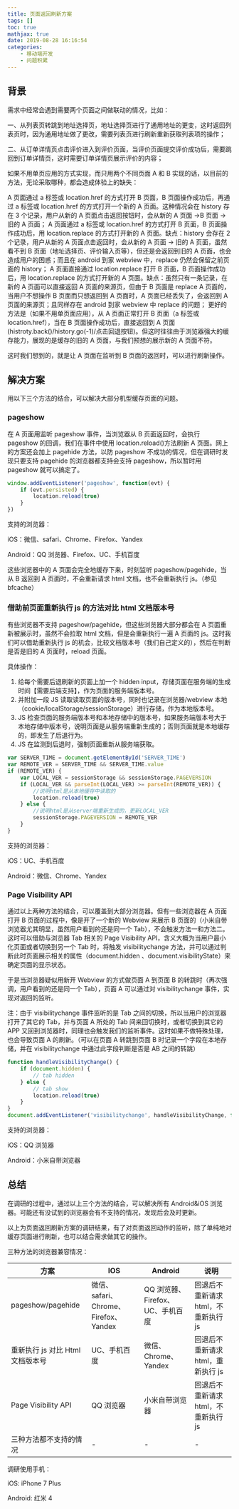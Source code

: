 ```yaml
---
title: 页面返回刷新方案
tags: []
toc: true
mathjax: true
date: 2019-08-28 16:16:54
categories:
    - 移动端开发
    - 问题积累
---
```


## 背景

需求中经常会遇到需要两个页面之间做联动的情况，比如：

一、从列表页转跳到地址选择页，地址选择页进行了通用地址的更变，这时返回列表页时，因为通用地址做了更改，需要列表页进行刷新重新获取列表项的操作；

二、从订单详情页点击评价进入到评价页面，当评价页面提交评价成功后，需要跳回到订单详情页，这时需要订单详情页展示评价的内容；

如果不用单页应用的方式实现，而只用两个不同页面 A 和 B 实现的话，以目前的方法，无论采取哪种，都会造成体验上的缺失：

A 页面通过 a 标签或 location.href 的方式打开 B 页面，B 页面操作成功后，再通过 a 标签或 location.href 的方式打开一个新的 A 页面。这种情况会在 history 存在 3 个记录，用户从新的 A 页面点击返回按钮时，会从新的 A 页面 →B 页面 → 旧的 A 页面；
A 页面通过 a 标签或 location.href 的方式打开 B 页面，B 页面操作成功后，用 location.replace 的方式打开新的 A 页面。缺点：history 会存在 2 个记录，用户从新的 A 页面点击返回时，会从新的 A 页面 → 旧的 A 页面，虽然看不到 B 页面（地址选择页、评价输入页等），但还是会返回到旧的 A 页面，也会造成用户的困惑；而且在 android 到家 webview 中，replace 仍然会保留之前页面的 history；
A 页面直接通过 location.replace 打开 B 页面，B 页面操作成功后，用 location.replace 的方式打开新的 A 页面。缺点：虽然只有一条记录，在新的 A 页面可以直接返回 A 页面的来源页，但由于 B 页面是 replace A 页面的，当用户不想操作 B 页面而只想返回到 A 页面时，A 页面已经丢失了，会返回到 A 页面的来源页；且同样存在 android 到家 webview 中 replace 的问题；
更好的方法是（如果不用单页面应用），从 A 页面正常打开 B 页面（a 标签或 location.href），当在 B 页面操作成功后，直接返回到 A 页面(histroty.back()/history.go(-1)/点击回退按钮)。但这时往往由于浏览器强大的缓存能力，展现的是缓存的旧的 A 页面，与我们预想的展示新的 A 页面不符。

这时我们想到的，就是让 A 页面在监听到 B 页面的返回时，可以进行刷新操作。

## 解决方案

用以下三个方法的结合，可以解决大部分机型缓存页面的问题。

### pageshow

在 A 页面用监听 pageshow 事件，当浏览器从 B 页面返回时，会执行 pageshow 的回调，我们在事件中使用 location.reload()方法刷新 A 页面。网上的方案还会加上 pagehide 方法，以防 pageshow 不成功的情况，但在调研时发现只要支持 pagehide 的浏览器都支持会支持 pageshow，所以暂时用 pageshow 就可以搞定了。

```js
window.addEventListener('pageshow', function(evt) {
    if (evt.persisted) {
        location.reload(true)
    }
})
```

支持的浏览器：

iOS：微信、safari、Chrome、Firefox、Yandex

Android：QQ 浏览器、Firefox、UC、手机百度

这些浏览器中的 A 页面会完全地缓存下来，时刻监听 pageshow/pagehide，当从 B 返回到 A 页面时，不会重新请求 html 文档，也不会重新执行 js。（参见 bfcache）

### 借助前页面重新执行 js 的方法对比 html 文档版本号

有些浏览器不支持 pageshow/pagehide，但这些浏览器大部分都会在 A 页面重新被展示时，虽然不会拉取 html 文档，但是会重新执行一遍 A 页面的 js。这时我们可以借助重新执行 js 的机会，比较文档版本号（我们自己定义的），然后在判断是否是旧的 A 页面时，reload 页面。

具体操作：

1. 给每个需要后退刷新的页面上加一个 hidden input，存储页面在服务端的生成时间【需要后端支持】，作为页面的服务端版本号。
2. 并附加一段 JS 读取读取页面的版本号，同时也记录在浏览器/webview 本地（cookie/localStorage/sessionStorage）进行存储，作为本地版本号。
3. JS 检查页面的服务端版本号和本地存储中的版本号，如果服务端版本号大于本地存储中版本号，说明页面是从服务端重新生成的；否则页面就是本地缓存的，即发生了后退行为。
4. JS 在监测到后退时，强制页面重新从服务端获取。

```js
var SERVER_TIME = document.getElementById('SERVER_TIME')
var REMOTE_VER = SERVER_TIME && SERVER_TIME.value
if (REMOTE_VER) {
    var LOCAL_VER = sessionStorage && sessionStorage.PAGEVERSION
    if (LOCAL_VER && parseInt(LOCAL_VER) >= parseInt(REMOTE_VER)) {
        //说明html是从本地缓存中读取的
        location.reload(true)
    } else {
        //说明html是从server端重新生成的，更新LOCAL_VER
        sessionStorage.PAGEVERSION = REMOTE_VER
    }
}
```

支持的浏览器：

iOS：UC、手机百度

Android：微信、Chrome、Yandex

### Page Visibility API

通过以上两种方法的结合，可以覆盖到大部分浏览器。但有一些浏览器在 A 页面打开 B 页面的过程中，像是开了一个新的 Webview 来展示 B 页面的（小米自带浏览器尤其明显，虽然用户看到的还是同一个 Tab），不会触发方法一和方法二。这时可以借助与浏览器 Tab 相关的 Page Visibility API，含义大概为当用户最小化页面或者切换到另一个 Tab 时，将触发 visibilitychange 方法，并可以通过判断此时页面展示相关的属性（document.hidden 、document.visibilityState）来确定页面的显示状态。

于是当浏览器疑似用新开 Webview 的方式做页面 A 到页面 B 的转跳时（再次强调，用户看到的还是同一个 Tab），页面 A 可以通过对 visibilitychange 事件，实现对返回的监听。

注：由于 visibilitychange 事件监听的是 Tab 之间的切换，所以当用户的浏览器打开了其它的 Tab，并与页面 A 所处的 Tab 间来回切换时，或者切换到其它的 APP 又回到浏览器时，同理也会触发我们的监听事件。这时如果不做特殊处理，也会导致页面 A 的刷新。（可以在页面 A 转跳到页面 B 时记录一个字段在本地存储，并在 visibilitychange 中通过此字段判断是否是 AB 之间的转跳）

```js
function handleVisibilityChange() {
    if (document.hidden) {
        // tab hidden
    } else {
        // tab show
        location.reload(true)
    }
}
document.addEventListener('visibilitychange', handleVisibilityChange, false)
```

支持的浏览器：

iOS：QQ 浏览器

Android：小米自带浏览器

## 总结

在调研的过程中，通过以上三个方法的结合，可以解决所有 Android&iOS 浏览器。可能还有没试到的浏览器会有不支持的情况，发现后会及时更新。

以上为页面返回刷新方案的调研结果，有了对页面返回动作的监听，除了单纯地对缓存页面进行刷新，也可以结合需求做其它的操作。

三种方法的浏览器兼容情况：

| 方案                             | IOS                                   | Android                          | 说明                                 |
| -------------------------------- | ------------------------------------- | -------------------------------- | ------------------------------------ |
| pageshow/pagehide                | 微信、safari、Chrome、Firefox、Yandex | QQ 浏览器、Firefox、UC、手机百度 | 回退后不重新请求 html，不重新执行 js |
| 重新执行 js 对比 Html 文档版本号 | UC、手机百度                          | 微信、Chrome、Yandex             | 回退后不重新请求 html，重新执行 js   |
| Page Visibility API              | QQ 浏览器                             | 小米自带浏览器                   | 回退后不重新请求 html，不重新执行 js |
| 三种方法都不支持的情况           | -                                     | -                                | -                                    |

调研使用手机：

iOS: iPhone 7 Plus

Android: 红米 4
